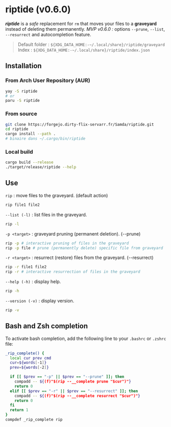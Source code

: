 # riptide (v0.6.0)

***riptide*** is a *safe* replacement for `rm` that moves your files to a **graveyard**
instead of deleting them permanently.
*MVP v0.6.0 :* options `--prune`, `--list`, `--resurrect` and autocompletion feature.

> Default folder : `${XDG_DATA_HOME:-~/.local/share}/riptide/graveyard`  
> Index : `${XDG_DATA_HOME:-~/.local/share}/riptide/index.json`

## Installation

### From Arch User Repository (AUR)

```bash
yay -S riptide
# or 
paru -S riptide
```

### From source

```bash
git clone https://forgejo.dirty-flix-servarr.fr/Samda/riptide.git
cd riptide
cargo install --path .
# binaire dans ~/.cargo/bin/riptide
```

### Local build

```bash
cargo build --release
./target/release/riptide --help
```

## Use

`rip` : move files to the graveyard. (default action)

```bash
rip file1 file2
```

`--list (-l)` : list files in the graveyard.

```bash
rip -l
```

`-p <target>` : graveyard pruning (permanent deletion). (--prune)

```bash
rip -p # interactive pruning of files in the graveyard
rip -p file # prune (permanently delete) specific file from graveyard
```

`-r <target>` : resurrect (restore) files from the graveyard. (--resurrect)

```bash
rip -r file1 file2
rip -r # interactive resurrection of files in the graveyard
```

`--help (-h)` : display help.

```bash
rip -h
```

`--version (-v)` : display version.

```bash
rip -v
```

## Bash and Zsh completion

To activate bash completion, add the following line to your `.bashrc` or `.zshrc` file:

```bash
_rip_complete() {
  local cur prev cmd
  cur=${words[-1]}
  prev=${words[-2]}

  if [[ $prev == "-p" || $prev == "--prune" ]]; then
    compadd -- ${(f)"$(rip --__complete prune "$cur")"}
    return 0
  elif [[ $prev == "-r" || $prev == "--resurrect" ]]; then
    compadd -- ${(f)"$(rip --__complete resurrect "$cur")"}
    return 0
  fi
  return 1
}
compdef _rip_complete rip
```
